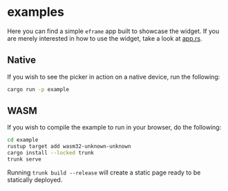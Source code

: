 # examples

Here you can find a simple `eframe` app built to showcase the widget.
If you are merely interested in how to use the widget, take a look at
[app.rs](./src/app.rs).

## Native

If you wish to see the picker in action on a native device, run the following:

```sh
cargo run -p example
```

## WASM

If you wish to compile the example to run in your browser, do the following:

```sh
cd example
rustup target add wasm32-unknown-unknown
cargo install --locked trunk
trunk serve
```

Running `trunk build --release` will create a static page ready to be statically
deployed.
